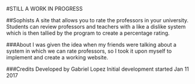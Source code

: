 #STILL A WORK IN PROGRESS

##Sophists
A site that allows you to rate the professors in your university. Students can review professors and teachers with a like a dislike system which is then tallied by the program to create a percentage rating.

###About
I was given the idea when my friends were talking about a system in which we can rate professors, so I took it upon myself to implement and create a working website.

###Credits
Developed by Gabriel Lopez
Initial development started Jan 11 2017
